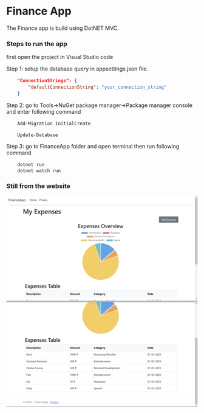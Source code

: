 # Finance App
The Finance app is build using DotNET MVC.

### Steps to run the app
first open the project in Visual Studio code 

Step 1: setup the database query in appsettings.json file.
```json
    "ConnectionStrings": {
        "defaultConnectionString": "your_connection_string"
    }
```

Step 2: go to Tools->NuGet package manager->Package manager console and enter following command

```console
    Add-Migration InitialCreate
```

```console
    Update-Database
```

Step 3: go to FinanceApp folder and open terminal then run following command
```terminal
    dotnet run
    dotnet watch run
```

### Still from the website

![One](/FinanceApp/Public/FinanceApp%20(1).png)
![Two](/FinanceApp/Public/FinanceApp%20(2).png)